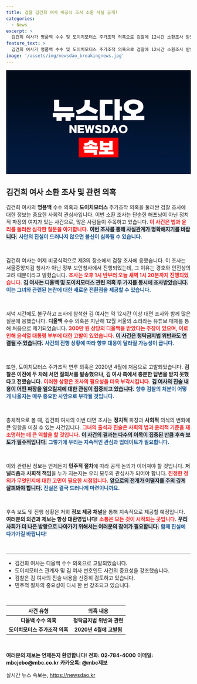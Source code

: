```yaml
---
title: 검찰 김건희 여사 비공식 조사 소환 사실 공개!
categories:
  - News
excerpt: >
  김건희 여사가 명품백 수수 및 도이치모터스 주가조작 의혹으로 검찰에 12시간 소환조사 받았다. 사건의 진실이 밝혀질까? 클릭해서 그 배경을 확인해보세요!
feature_text: >
  김건희 여사가 명품백 수수 및 도이치모터스 주가조작 의혹으로 검찰에 12시간 소환조사 받았다. 사건의 진실이 밝혀질까? 클릭해서 그 배경을 확인해보세요!
image: '/assets/img/newsdao_breakingnews.jpg'
---
```


<p><img src="/assets/img/newsdao_breakingnews.jpg" alt="bookingtag 속보" /></p>

<h2 data-ke-size="size26">김건희 여사 소환 조사 및 관련 의혹</h2>

<p data-ke-size="size16">김건희 여사의 <b>명품백</b> 수수 의혹과 <b>도이치모터스</b> 주가조작 의혹을 둘러싼 검찰 조사에 대한 정보는 중요한 사회적 관심사입니다. 이번 소환 조사는 단순한 해프닝이 아닌 정치적 파장의 여지가 있는 사건으로, 많은 사람들이 주목하고 있습니다. <b><span style="color: #ee2323;">이 사건은 법과 윤리를 둘러싼 심각한 질문을 야기합니다.</span></b> <b><span style="background-color: #21538527;">이번 조사를 통해 사실관계가 명확해지기를 바랍니다.</span></b> <b><span style="color: #1a5490;">사안의 진실이 드러나지 않으면 불신이 심화될 수 있습니다.</span></b></p>

<p data-ke-size="size16">&nbsp;</p>

<p>김건희 여사는 어제 비공식적으로 제3의 장소에서 검찰 조사에 응했습니다. 이 조사는 서울중앙지검 청사가 아닌 정부 보안청사에서 진행되었는데, 그 이유는 경호와 안전상의 고려 때문이라고 밝혔습니다. <b><span style="color: #ee2323;">조사는 오후 1시 반부터 오늘 새벽 1시 20분까지 진행되었습니다.</span></b> <b><span style="background-color: #21538527;">김 여사는 디올백 및 도이치모터스 관련 의혹 두 가지를 동시에 조사받았습니다.</span></b> <b><span style="color: #1a5490;">이는 그녀와 관련된 논란에 대한 새로운 전환점을 제공할 수 있습니다.</span></b></p>

<p data-ke-size="size16">&nbsp;</p>

<p>저녁 시간에도 불구하고 조사에 참석한 김 여사는 약 12시간 이상 대면 조사와 함께 많은 질문에 응했습니다. <b>디올백</b> 수수 의혹은 지난해 12월 서울의 소리라는 유튜브 매체를 통해 처음으로 제기되었습니다. <b><span style="color: #ee2323;">300만 원 상당의 디올백을 받았다는 주장이 있으며, 이로 인해 윤석열 대통령 부부에 대한 고발이 있었습니다.</span></b> <b><span style="background-color: #21538527;">이 사건은 청탁금지법 위반과도 연결될 수 있습니다.</span></b> <b><span style="color: #1a5490;">사건의 진행 상황에 따라 향후 대응이 달라질 가능성이 큽니다.</span></b></p>

<p data-ke-size="size16">&nbsp;</p>

<p>또한, 도이치모터스 주가조작 연루 의혹은 2020년 4월에 처음으로 고발되었습니다. <b>검찰은 이전에 두 차례 서면 질의서를 발송했으나, 김 여사 측에서 충분한 답변을 받지 못했다고 전했습니다.</b> <b><span style="color: #ee2323;">이러한 상황은 조사의 필요성을 더욱 부각시킵니다.</span></b> <b><span style="background-color: #21538527;">김 여사의 진술 내용이 어떤 파장을 일으킬지에 대한 관심이 집중되고 있습니다.</span></b> <b><span style="color: #1a5490;">향후 검찰의 처분이 어떻게 나올지는 매우 중요한 사안으로 부각될 것입니다.</span></b></p>

<p data-ke-size="size16">&nbsp;</p>

<p>총체적으로 볼 때, 김건희 여사의 이번 대면 조사는 <b>정치적</b> 파장과 <b>사회적</b> 의식의 변화에 큰 영향을 미칠 수 있는 사건입니다. <b><span style="color: #ee2323;">그녀의 출석과 진술은 사회의 법과 윤리적 기준을 재조명하는 데 큰 역할을 할 것입니다.</span></b> <b><span style="background-color: #21538527;">이 사건의 결과는 다수의 이목이 집중된 만큼 후속 보도가 필수적입니다.</span></b> <b><span style="color: #1a5490;">그렇기에 우리는 지속적인 관심과 업데이트가 필요합니다.</span></b> </p>

<p data-ke-size="size16">&nbsp;</p>

<p>이와 관련된 정보는 언제든지 <b>민주적 절차</b>에 따라 공적 논의가 이어져야 할 것입니다. <b>저널리즘</b>과 <b>사회적 책임</b>을 누가 지는지는 우리 모두의 관심사가 되어야 합니다. <b><span style="color: #ee2323;">진정한 정의가 무엇인지에 대한 고민이 필요한 시점입니다.</span></b> <b><span style="background-color: #21538527;">앞으로의 전개가 어떨지를 주의 깊게 살펴봐야 합니다.</span></b> <b><span style="color: #1a5490;">진실은 결국 드러나게 마련이니까요.</span></b> </p>

<p data-ke-size="size16">&nbsp;</p>

<p>후속 보도 및 진행 상황은 저희 <b>정보 제공 채널</b>을 통해 지속적으로 제공할 예정입니다. <b>여러분의 의견과 제보는 항상 대환영입니다!</b> <b><span style="color: #ee2323;">소통은 모든 것이 시작되는 곳입니다.</span></b> <b><span style="background-color: #21538527;">우리 사회가 더 나은 방향으로 나아가기 위해서는 여러분의 참여가 필요합니다.</span></b> <b><span style="color: #1a5490;">함께 진실에 다가가길 바랍니다!</span></b> </p>

<p data-ke-size="size16">&nbsp;</p>

<hr />

<ul>
    <li>김건희 여사는 디올백 수수 의혹으로 고발되었습니다.</li>
    <li>도이치모터스 관계자 및 김 여사 변호인도 사건의 중요성을 강조했습니다.</li>
    <li>검찰은 김 여사의 진술 내용을 신중히 검토하고 있습니다.</li>
    <li>민주적 절차의 중요성이 다시 한 번 강조되고 있습니다.</li>
</ul>

<p data-ke-size="size16">&nbsp;</p>

<table>
    <thead>
        <tr>
            <th style="text-align: center; height: 17px;"><b>사건 유형</b></th>
            <th style="text-align: center; height: 17px;"><b>의혹 내용</b></th>
        </tr>
    </thead>
    <tbody>
        <tr>
            <td style="text-align: center; height: 17px;"><b>디올백 수수 의혹</b></td>
            <td style="text-align: center; height: 17px;"><b>청탁금지법 위반과 관련</b></td>
        </tr>
        <tr>
            <td style="text-align: center; height: 17px;"><b>도이치모터스 주가조작 의혹</b></td>
            <td style="text-align: center; height: 17px;"><b>2020년 4월에 고발됨</b></td>
        </tr>
    </tbody>
</table>

<p data-ke-size="size16">&nbsp;</p>

<p><b>여러분의 제보는 언제든지 환영합니다!</b> <b>전화: 02-784-4000</b> <b>이메일: mbcjebo@mbc.co.kr</b> <b>카카오톡: @mbc제보</b> </p>
실시간 뉴스 속보는, <a href="https://newsdao.kr" rel="dofollow">https://newsdao.kr</a>


